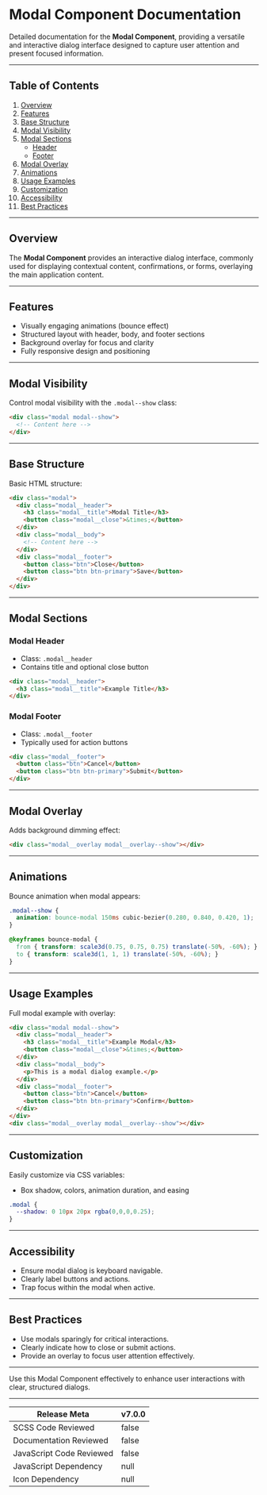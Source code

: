 # Modal Component Documentation

Detailed documentation for the **Modal Component**, providing a versatile and interactive dialog interface designed to capture user attention and present focused information.

---

## Table of Contents

1. [Overview](#overview)
2. [Features](#features)
3. [Base Structure](#base-structure)
4. [Modal Visibility](#modal-visibility)
5. [Modal Sections](#modal-sections)
    - [Header](#modal-header)
    - [Footer](#modal-footer)
6. [Modal Overlay](#modal-overlay)
7. [Animations](#animations)
8. [Usage Examples](#usage-examples)
9. [Customization](#customization)
10. [Accessibility](#accessibility)
11. [Best Practices](#best-practices)

---

## Overview

The **Modal Component** provides an interactive dialog interface, commonly used for displaying contextual content, confirmations, or forms, overlaying the main application content.

---

## Features

- Visually engaging animations (bounce effect)
- Structured layout with header, body, and footer sections
- Background overlay for focus and clarity
- Fully responsive design and positioning

---

## Modal Visibility

Control modal visibility with the `.modal--show` class:

```html
<div class="modal modal--show">
  <!-- Content here -->
</div>
```

---

## Base Structure

Basic HTML structure:

```html
<div class="modal">
  <div class="modal__header">
    <h3 class="modal__title">Modal Title</h3>
    <button class="modal__close">&times;</button>
  </div>
  <div class="modal__body">
    <!-- Content here -->
  </div>
  <div class="modal__footer">
    <button class="btn">Close</button>
    <button class="btn btn-primary">Save</button>
  </div>
</div>
```

---

## Modal Sections

### Modal Header

- Class: `.modal__header`
- Contains title and optional close button

```html
<div class="modal__header">
  <h3 class="modal__title">Example Title</h3>
</div>
```

### Modal Footer

- Class: `.modal__footer`
- Typically used for action buttons

```html
<div class="modal__footer">
  <button class="btn">Cancel</button>
  <button class="btn btn-primary">Submit</button>
</div>
```

---

## Modal Overlay

Adds background dimming effect:

```html
<div class="modal__overlay modal__overlay--show"></div>
```

---

## Animations

Bounce animation when modal appears:

```css
.modal--show {
  animation: bounce-modal 150ms cubic-bezier(0.280, 0.840, 0.420, 1);
}

@keyframes bounce-modal {
  from { transform: scale3d(0.75, 0.75, 0.75) translate(-50%, -60%); }
  to { transform: scale3d(1, 1, 1) translate(-50%, -60%); }
}
```

---

## Usage Examples

Full modal example with overlay:

```html
<div class="modal modal--show">
  <div class="modal__header">
    <h3 class="modal__title">Example Modal</h3>
    <button class="modal__close">&times;</button>
  </div>
  <div class="modal__body">
    <p>This is a modal dialog example.</p>
  </div>
  <div class="modal__footer">
    <button class="btn">Cancel</button>
    <button class="btn btn-primary">Confirm</button>
  </div>
</div>
<div class="modal__overlay modal__overlay--show"></div>
```

---

## Customization

Easily customize via CSS variables:

- Box shadow, colors, animation duration, and easing

```css
.modal {
  --shadow: 0 10px 20px rgba(0,0,0,0.25);
}
```

---

## Accessibility

- Ensure modal dialog is keyboard navigable.
- Clearly label buttons and actions.
- Trap focus within the modal when active.

---

## Best Practices

- Use modals sparingly for critical interactions.
- Clearly indicate how to close or submit actions.
- Provide an overlay to focus user attention effectively.

---

Use this Modal Component effectively to enhance user interactions with clear, structured dialogs.

---

| Release Meta             | v7.0.0 |
| ------------------------ | ------ |
| SCSS Code Reviewed       | false  |
| Documentation Reviewed   | false  |
| JavaScript Code Reviewed | false  |
| JavaScript Dependency    | null   | 
| Icon Dependency          | null   |
